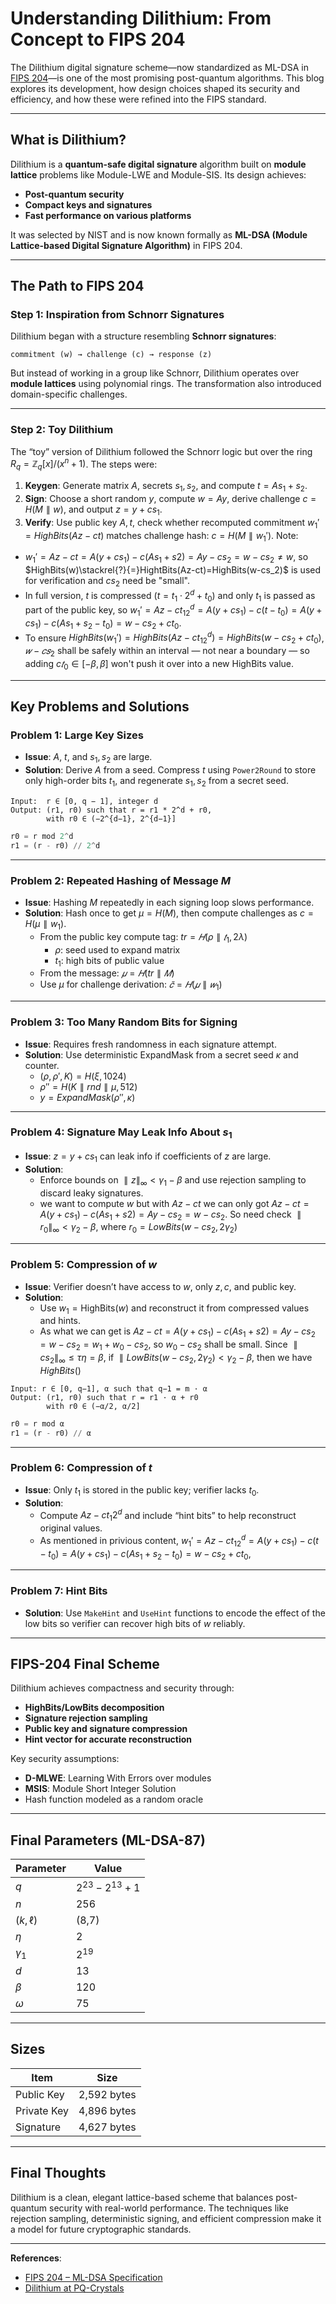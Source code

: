 # Understanding Dilithium: From Concept to FIPS 204


The Dilithium digital signature scheme—now standardized as ML-DSA in [FIPS 204](https://csrc.nist.gov/pubs/fips/204/final)—is one of the most promising post-quantum algorithms. This blog explores its development, how design choices shaped its security and efficiency, and how these were refined into the FIPS standard.

---

##  What is Dilithium?

Dilithium is a **quantum-safe digital signature** algorithm built on **module lattice** problems like Module-LWE and Module-SIS. Its design achieves:

- **Post-quantum security**
- **Compact keys and signatures**
- **Fast performance on various platforms**

It was selected by NIST and is now known formally as **ML-DSA (Module Lattice-based Digital Signature Algorithm)** in FIPS 204.

---

##  The Path to FIPS 204

### Step 1: Inspiration from Schnorr Signatures

Dilithium began with a structure resembling **Schnorr signatures**:

```
commitment (w) → challenge (c) → response (z)
```

But instead of working in a group like Schnorr, Dilithium operates over **module lattices** using polynomial rings. The transformation also introduced domain-specific challenges.

---

### Step 2: Toy Dilithium

The “toy” version of Dilithium followed the Schnorr logic but over the ring $R_q = \mathbb{Z}_q[x]/(x^n + 1)$. The steps were:

1. **Keygen**: Generate matrix $A$, secrets $s_1, s_2$, and compute $t = As_1 + s_2$.
2. **Sign**: Choose a short random $y$, compute $w = Ay$, derive challenge $c = H(M \parallel w)$, and output $z = y + c s_1$.
3. **Verify**: Use public key $A, t$, check whether recomputed commitment $w_1\prime=HighBits(Az-ct)$ matches challenge hash: $c = H(M \parallel w_1\prime)$.
Note:
  - $w_1\prime=Az-ct=A(y+cs_1)-c(As_1+s2)=Ay-cs_2=w-cs_2\ne w$, so $HighBits(w)\stackrel{?}{=}HightBits(Az-ct)=HighBits(w-cs_2)$ is used for verification and $cs_2$ need be "small".
  - In full version, $t$ is compressed ($t=t_1\cdot2^d+t_0$) and only $t_1$ is passed as part of the public key, so $w_1\prime=Az-ct_12^d=A(y+cs_1)-c(t-t_0)=A(y+cs_1)-c(As_1+s_2-t_0)=w-cs_2+ct_0$.
  - To ensure $HighBits(w_1\prime)=HighBits(Az-ct_12^d)=HighBits(w-cs_2+ct_0)$, $𝑤−𝑐𝑠_2$ shall be safely within an interval — not near a boundary — so adding $c𝑡_0\in[-\beta,\beta]$ won't push it over into a new HighBits value.

---

##  Key Problems and Solutions

###  Problem 1: Large Key Sizes

- **Issue**: $A$, $t$, and $s_1, s_2$ are large.
- **Solution**: Derive $A$ from a seed. Compress $t$ using `Power2Round` to store only high-order bits $t_1$, and regenerate $s_1, s_2$ from a secret seed.

```pgsql
Input:  r ∈ [0, q − 1], integer d
Output: (r1, r0) such that r = r1 * 2^d + r0,
        with r0 ∈ (−2^{d−1}, 2^{d−1}]
```
```python
r0 = r mod 2^d
r1 = (r - r0) // 2^d
```
---

###  Problem 2: Repeated Hashing of Message $M$

- **Issue**: Hashing $M$ repeatedly in each signing loop slows performance.
- **Solution**: Hash once to get $\mu = H(M)$, then compute challenges as $c = H(\mu \parallel w_1)$.
  - From the public key compute tag: $tr=𝐻(\rho\parallel 𝑡_1,2\lambda)$
    - $ρ$: seed used to expand matrix 
    - $t_1$: high bits of public value 
  - From the message: $𝜇=𝐻(tr\parallel 𝑀)$
  - Use $μ$ for challenge derivation: $\tilde 𝑐=𝐻(𝜇\parallel 𝑤_1)$

---

###  Problem 3: Too Many Random Bits for Signing

- **Issue**: Requires fresh randomness in each signature attempt.
- **Solution**: Use deterministic ExpandMask from a secret seed $\kappa$ and counter.
  - $(\rho, \rho\prime,K) =H(\xi,1024)$
  - $\rho\prime\prime=H(K\parallel rnd\parallel\mu,512)$
  - $y=ExpandMask(\rho\prime\prime,\kappa)$

---

###  Problem 4: Signature May Leak Info About $s_1$

- **Issue**: $z = y + c s_1$ can leak info if coefficients of $z$ are large.
- **Solution**:
  - Enforce bounds on $\parallel z\parallel_\infty < \gamma_1 - \beta$ and use rejection sampling to discard leaky signatures.
  - we want to compute $w$ but with $Az-ct$ we can only got $Az-ct=A(y+cs_1)-c(As_1+s2)=Ay-cs_2=w-cs_2$. So need check $\parallel r_0\parallel_\infty<\gamma_2-\beta$, where $r_0=LowBits(w-cs_2,2\gamma_2)$

---

###  Problem 5: Compression of $w$

- **Issue**: Verifier doesn’t have access to $w$, only $z, c$, and public key.
- **Solution**:
  - Use $w_1 = \text{HighBits}(w)$ and reconstruct it from compressed values and hints.
  - As what we can get is $Az-ct=A(y+cs_1)-c(As_1+s2)=Ay-cs_2=w-cs_2=w_1+w_0-cs_2$, so $w_0-cs_2$ shall be small. Since $\parallel cs_2 \parallel_\infty\le\tau\eta=\beta$, if $\parallel LowBits(w-cs_2,2\gamma_2)<\gamma_2-\beta$, then we have $HighBits()$

```pgsql
Input: r ∈ [0, q−1], α such that q−1 = m · α
Output: (r1, r0) such that r = r1 · α + r0
        with r0 ∈ (−α/2, α/2]
```
```python
r0 = r mod α
r1 = (r - r0) // α
```
---

###  Problem 6: Compression of $t$

- **Issue**: Only $t_1$ is stored in the public key; verifier lacks $t_0$.
- **Solution**:
  - Compute $Az - ct_1 2^d$ and include “hint bits” to help reconstruct original values.
  - As mentioned in privious content, $w_1\prime=Az-ct_12^d=A(y+cs_1)-c(t-t_0)=A(y+cs_1)-c(As_1+s_2-t_0)=w-cs_2+ct_0$, 

---

###  Problem 7: Hint Bits

- **Solution**: Use `MakeHint` and `UseHint` functions to encode the effect of the low bits so verifier can recover high bits of $w$ reliably.

---

##  FIPS-204 Final Scheme

Dilithium achieves compactness and security through:

- **HighBits/LowBits decomposition**
- **Signature rejection sampling**
- **Public key and signature compression**
- **Hint vector for accurate reconstruction**

Key security assumptions:

- **D-MLWE**: Learning With Errors over modules
- **MSIS**: Module Short Integer Solution
- Hash function modeled as a random oracle

---

##  Final Parameters (ML-DSA-87)

| Parameter      | Value             |
|----------------|------------------|
| $q$        | $2^{23} - 2^{13} + 1$ |
| $n$        | 256              |
| $(k, \ell)$ | (8,7)           |
| $\eta$     | 2                |
| $\gamma_1$ | $2^{19}$      |
| $d$        | 13               |
| $\beta$    | 120              |
| $\omega$   | 75               |

---

##  Sizes

| Item           | Size             |
|----------------|------------------|
| Public Key     | 2,592 bytes      |
| Private Key    | 4,896 bytes      |
| Signature      | 4,627 bytes      |

---

##  Final Thoughts

Dilithium is a clean, elegant lattice-based scheme that balances post-quantum security with real-world performance. The techniques like rejection sampling, deterministic signing, and efficient compression make it a model for future cryptographic standards.

---

**References**:

- [FIPS 204 – ML-DSA Specification](https://csrc.nist.gov/pubs/fips/204/final)
- [Dilithium at PQ-Crystals](https://pq-crystals.org/dilithium)
